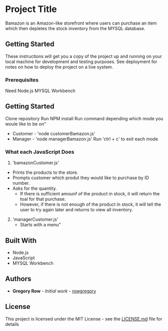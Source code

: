 # Project Title

Bamazon is an Amazon-like storefront where users can purchase an item which then depletes the stock inventory from the MYSQL database.

## Getting Started

These instructions will get you a copy of the project up and running on your local machine for development and testing purposes. See deployment for notes on how to deploy the project on a live system.

### Prerequisites

Need Node.js
MYSQL Workbench


## Getting Started

Clone repository
Run NPM install
Run command depending which mode you woule like to be on"
  * Customer - 'node customerBamazon.js'
  * Manager - 'node managerBamazon.js'
Run 'ctrl + c' to exit each mode

### What each JavaScript Does

1. 'bamazonCustomer.js'
  * Prints the products to the store.
  * Prompts customer which produt they would like to purchase by ID number.
  * Asks for the quantity.
    * If there is sufficient amounf of the product in stock, it will return the toal for that purchase.
    * However, if there is not enough of the product in stock, it will tell the user to try again later and returns to view all               inventory.
    
2. 'managerCustomer.js'
   * Starts with a menu"


## Built With

* Node.js
* JavaScript
* MYSQL Workbench

## Authors

* **Gregory Row** - *Initial work* - [rowgregory](https://github.com/rowgregory)

## License

This project is licensed under the MIT License - see the [LICENSE.md](LICENSE.md) file for details

